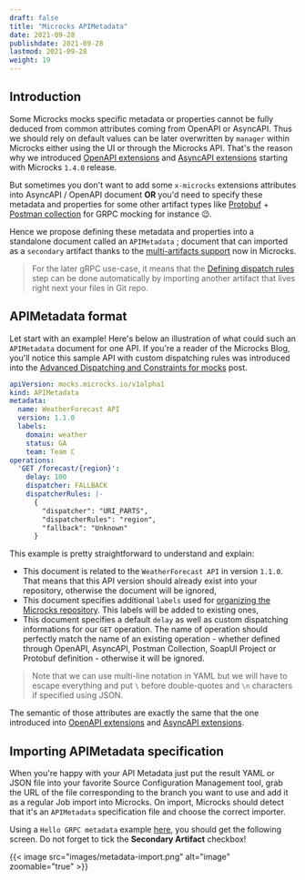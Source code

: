 ```yaml
---
draft: false
title: "Microcks APIMetadata"
date: 2021-09-28
publishdate: 2021-09-28
lastmod: 2021-09-28
weight: 19
---
```


## Introduction

Some Microcks mocks specific metadata or properties cannot be fully deduced from common attributes coming from OpenAPI or AsyncAPI. Thus we should rely on default values can be later overwritten by `manager` within Microcks either using the UI or through the Microcks API. That's the reason why we introduced [OpenAPI extensions](../../openapi/#using-openapi-extensions) and [AsyncAPI extensions](../../asyncapi/#using-asyncapi-extensions) starting with Microcks `1.4.0` release.

But sometimes you don't want to add some `x-microcks` extensions attributes into AsyncAPI / OpenAPI document **OR** you'd need to specify these metadata and properties for some other artifact types like [Protobuf](../../grpc) + [Postman collection](../../postman) for GRPC mocking for instance 😉.

Hence we propose defining these metadata and properties into a standalone document called an `APIMetadata` ; document that can imported as a `secondary` artifact thanks to the [multi-artifacts support](../../importers/#multi-artifacts-support) now in Microcks.

> For the later gRPC use-case, it means that the [Defining dispatch rules](../../grpc/#defining-dispatch-rules) step can be done automatically by importing another artifact that lives right next your files in Git repo.

## APIMetadata format

Let start with an example! Here's below an illustration of what could such an `APIMetadata` document for one API. If you're a reader of the Microcks Blog, you'll notice this sample API with custom dispatching rules was introduced into the [Advanced Dispatching and Constraints for mocks](https://microcks.io/blog/advanced-dispatching-constraints/) post.

```yml 
apiVersion: mocks.microcks.io/v1alpha1
kind: APIMetadata
metadata:
  name: WeatherForecast API
  version: 1.1.0
  labels:
    domain: weather
    status: GA
    team: Team C
operations:
  'GET /forecast/{region}':
    delay: 100
    dispatcher: FALLBACK
    dispatcherRules: |-
      {
        "dispatcher": "URI_PARTS",
        "dispatcherRules": "region",
        "fallback": "Unknown"
      }
```

This example is pretty straightforward to understand and explain:

* This document is related to the `WeatherForecast API` in version `1.1.0`. That means that this API version should already exist into your repository, otherwise the document will be ignored,
* This document specifies additional `labels` used for [organizing the Microcks repository](https://microcks.io/documentation/using/organizing/). This labels will be added to existing ones,
* This document specifies a default `delay` as well as custom dispatching informations for our `GET` operation. The name of operation should perfectly match the name of an existing operation - whether defined through OpenAPI, AsyncAPI, Postman Collection, SoapUI Project or Protobuf definition - otherwise it will be ignored.

> Note that we can use multi-line notation in YAML but we will have to escape everything and put `\` before double-quotes and `\n` characters if specified using JSON.

The semantic of those attributes are exactly the same that the one introduced into [OpenAPI extensions](../../openapi/#using-openapi-extensions) and [AsyncAPI extensions](../../asyncapi/#using-asyncapi-extensions).

## Importing APIMetadata specification

When you're happy with your API Metadata just put the result YAML or JSON file into your favorite Source Configuration Management tool, grab the URL of the file corresponding to the branch you want to use and add it as a regular Job import into Microcks. On import, Microcks should detect that it's an `APIMetadata` specification file and choose the correct importer.

Using a `Hello GRPC metadata` example [here](https://raw.githubusercontent.com/microcks/microcks/master/webapp/src/test/resources/io/github/microcks/util/metadata/hello-grpc-v1-metadata.yml), you should get the following screen. Do not forget to tick the **Secondary Artifact** checkbox!

{{< image src="images/metadata-import.png" alt="image" zoomable="true" >}}